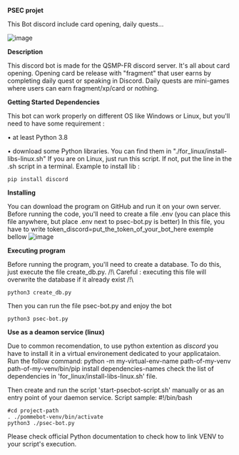 **PSEC projet**

This Bot discord include card opening, daily quests...

![image](https://github.com/mathkiler/PSEC/assets/98045481/3b54b512-2097-4f66-9d05-5198a87ed1c5)

**Description**

This discord bot is made for the QSMP-FR discord server.
It's all about card opening. Opening card be release with "fragment" that user earns by completing daily quest or speaking in Discord.
Daily quests are mini-games where users can earn fragment/xp/card or nothing.



**Getting Started**
**Dependencies**

This bot can work properly on different OS like Windows or Linux, but you'll need to have some requirement : 

• at least Python 3.8

• download some Python libraries. You can find them in "./for_linux/install-libs-linux.sh" If you are on Linux, just run this script. If not, put the line in the .sh script in a terminal.
Example to install lib : 

    pip install discord


**Installing**

You can download the program on GitHub and run it on your own server.
Before running the code, you'll need to create a file .env (you can place this file anywhere, but place .env next to psec-bot.py is better)
In this file, you have to write token_discord=put_the_token_of_your_bot_here
exemple bellow
![image](https://github.com/mathkiler/PSEC/assets/98045481/b96f637b-41b4-4dfa-b9eb-8dcf68ab13ab)

**Executing program**

Before running the program, you'll need to create a database. To do this, just execute the file create_db.py. /!\ Careful : executing this file will overwrite the database if it already exist /!\

    python3 create_db.py
  
Then you can run the file psec-bot.py and enjoy the bot

    python3 psec-bot.py
    
**Use as a deamon service (linux)**

Due to common recomendation, to use python extention as *discord* you have to install it in a virtual environement dedicated to your applicataion.
Run the follow command:
    python -m my-virtual-env-name path-of-my-venv
    path-of-my-venv/bin/pip install dependencies-names
check the list of dependencies in 'for_linux/install-libs-linux.sh' file.

Then create and run the script 'start-psecbot-script.sh' manually or as an entry point of your daemon service.
Script sample:
    #!/bin/bash
    
    #cd project-path
    . ./pommebot-venv/bin/activate
    python3 ./psec-bot.py

Please check official Python documentation to check how to link VENV to your script's execution.